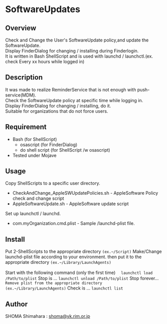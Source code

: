 # SoftwareUpdates

## Overview
Check and Change the User's SoftwareUpdate policy,and update the SoftwareUpdate.  
Display FinderDialog for changing / installing during Finderlogin.  
It is written in Bash ShellScript and is used with launchd / launchctl.(ex. check Every xx hours while logged in)  

## Description
It was made to realize ReminderService that is not enough with push-service(MDM).  
Check the SoftwareUpdate policy at specific time while logging in.  
Display FinderDialog for changing / installing, do it.  
Suitable for organizations that do not force users.  

## Requirement
- Bash (for ShellScript)
  - osascript (for FinderDialog)
  - do shell script (for ShellScript /w osascript)
- Tested under Mojave

## Usage
Copy ShellScripts to a specific user directory.
- CheckAndChange_AppleSWUpdatePolicies.sh   - AppleSoftware Policy check and change script
- AppleSoftwareUpdate.sh                    - AppleSoftware update script  

Set up launchctl / launchd.
- com.myOrganization.cmd.plist              - Sample /launchd-plist file.

## Install
Put 2-ShellScripts to the appropriate directory  `(ex.~/Script)`
Make/Change launchd-plist file according to your environment.
then put it to the appropriate directory `(ex.~/Library/LaunchAgents)`

Start with the following command (only the first time)
　```launchctl load /Path/to/plist```
Stop is ...
  ```launchctl unload /Path/to/plist```
Stop forever...
  ```Remove plist from the appropriate directory  (ex.~/Library/LaunchAgents)```
Check is ...
  ```launchctl list```

## Author
SHOMA Shimahara : <shoma@yk.rim.or.jp>
